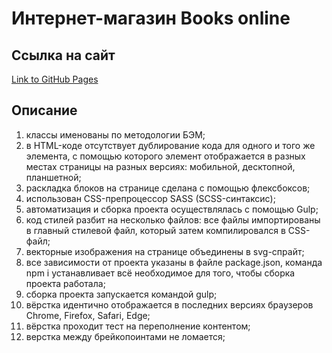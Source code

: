 # Интернет-магазин Books online

## Ссылка на сайт

[Link to GitHub Pages]( https://mjulia111.github.io/Books_online_website)

## Описание

1. классы именованы по методологии БЭМ;
2. в HTML-коде отсутствует дублирование кода для одного и того же элемента, с помощью которого элемент отображается в разных местах страницы на разных версиях: мобильной, десктопной, планшетной;
3. раскладка блоков на странице сделана с помощью флексбоксов;
4. использован CSS-препроцессор SASS (SCSS-синтаксис);
5. автоматизация и сборка проекта осуществлялась с помощью Gulp;
6. код стилей разбит на несколько файлов: все файлы импортированы в главный стилевой файл, который затем компилировался в CSS-файл;
7. векторные изображения на странице объединены в svg-спрайт;
8. все зависимости от проекта указаны в файле package.json, команда npm i устанавливает всё необходимое для того, чтобы сборка проекта работала;
9. сборка проекта запускается командой gulp;
10. вёрстка идентично отображается в последних версиях браузеров Chrome, Firefox, Safari, Edge;
11. вёрстка проходит тест на переполнение контентом;
12. верстка между брейкопоинтами не ломается;
